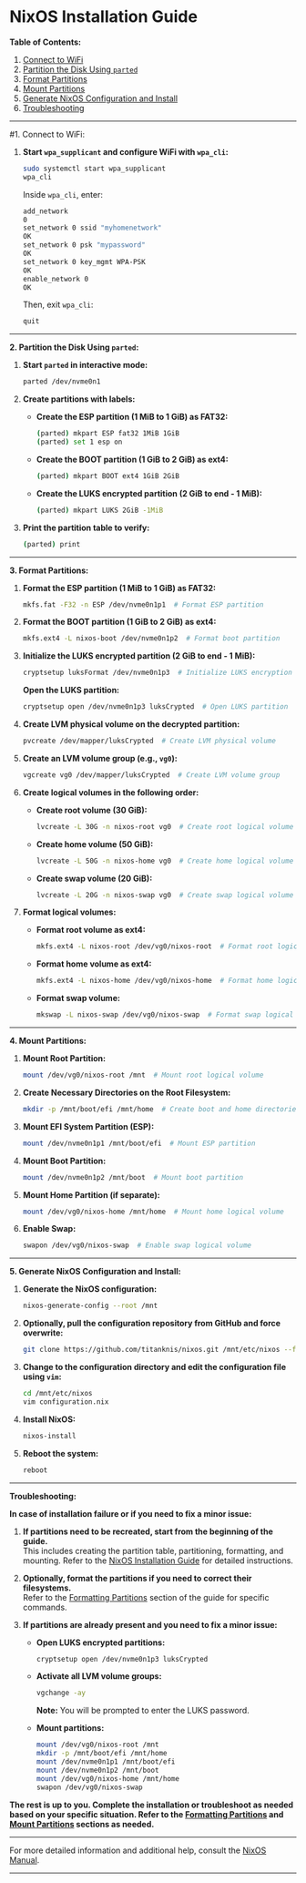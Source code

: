 # NixOS Installation Guide

**Table of Contents:**

1. [Connect to WiFi](#1-connect-to-wifi)
2. [Partition the Disk Using `parted`](#2-partition-the-disk-using-parted)
3. [Format Partitions](#3-format-partitions)
4. [Mount Partitions](#4-mount-partitions)
5. [Generate NixOS Configuration and Install](#5-generate-nixos-configuration-and-install)
6. [Troubleshooting](#troubleshooting)

---

#1. Connect to WiFi:

1. **Start `wpa_supplicant` and configure WiFi with `wpa_cli`:**
   ```sh
   sudo systemctl start wpa_supplicant
   wpa_cli
   ```

   Inside `wpa_cli`, enter:
   ```sh
   add_network
   0
   set_network 0 ssid "myhomenetwork"
   OK
   set_network 0 psk "mypassword"
   OK
   set_network 0 key_mgmt WPA-PSK
   OK
   enable_network 0
   OK
   ```

   Then, exit `wpa_cli`:
   ```sh
   quit
   ```

---

**2. Partition the Disk Using `parted`:**

1. **Start `parted` in interactive mode:**
   ```sh
   parted /dev/nvme0n1
   ```

2. **Create partitions with labels:**
   - **Create the ESP partition (1 MiB to 1 GiB) as FAT32:**
     ```sh
     (parted) mkpart ESP fat32 1MiB 1GiB
     (parted) set 1 esp on
     ```

   - **Create the BOOT partition (1 GiB to 2 GiB) as ext4:**
     ```sh
     (parted) mkpart BOOT ext4 1GiB 2GiB
     ```

   - **Create the LUKS encrypted partition (2 GiB to end - 1 MiB):**
     ```sh
     (parted) mkpart LUKS 2GiB -1MiB
     ```

3. **Print the partition table to verify:**
   ```sh
   (parted) print
   ```

---

**3. Format Partitions:**

1. **Format the ESP partition (1 MiB to 1 GiB) as FAT32:**
   ```sh
   mkfs.fat -F32 -n ESP /dev/nvme0n1p1  # Format ESP partition
   ```

2. **Format the BOOT partition (1 GiB to 2 GiB) as ext4:**
   ```sh
   mkfs.ext4 -L nixos-boot /dev/nvme0n1p2  # Format boot partition
   ```

3. **Initialize the LUKS encrypted partition (2 GiB to end - 1 MiB):**
   ```sh
   cryptsetup luksFormat /dev/nvme0n1p3  # Initialize LUKS encryption
   ```

   **Open the LUKS partition:**
   ```sh
   cryptsetup open /dev/nvme0n1p3 luksCrypted  # Open LUKS partition
   ```

4. **Create LVM physical volume on the decrypted partition:**
   ```sh
   pvcreate /dev/mapper/luksCrypted  # Create LVM physical volume
   ```

5. **Create an LVM volume group (e.g., `vg0`):**
   ```sh
   vgcreate vg0 /dev/mapper/luksCrypted  # Create LVM volume group
   ```

6. **Create logical volumes in the following order:**
   - **Create root volume (30 GiB):**
     ```sh
     lvcreate -L 30G -n nixos-root vg0  # Create root logical volume
     ```

   - **Create home volume (50 GiB):**
     ```sh
     lvcreate -L 50G -n nixos-home vg0  # Create home logical volume
     ```

   - **Create swap volume (20 GiB):**
     ```sh
     lvcreate -L 20G -n nixos-swap vg0  # Create swap logical volume
     ```

7. **Format logical volumes:**
   - **Format root volume as ext4:**
     ```sh
     mkfs.ext4 -L nixos-root /dev/vg0/nixos-root  # Format root logical volume
     ```

   - **Format home volume as ext4:**
     ```sh
     mkfs.ext4 -L nixos-home /dev/vg0/nixos-home  # Format home logical volume
     ```

   - **Format swap volume:**
     ```sh
     mkswap -L nixos-swap /dev/vg0/nixos-swap  # Format swap logical volume
     ```

---

**4. Mount Partitions:**

1. **Mount Root Partition:**
   ```sh
   mount /dev/vg0/nixos-root /mnt  # Mount root logical volume
   ```

2. **Create Necessary Directories on the Root Filesystem:**
   ```sh
   mkdir -p /mnt/boot/efi /mnt/home  # Create boot and home directories
   ```

3. **Mount EFI System Partition (ESP):**
   ```sh
   mount /dev/nvme0n1p1 /mnt/boot/efi  # Mount ESP partition
   ```

4. **Mount Boot Partition:**
   ```sh
   mount /dev/nvme0n1p2 /mnt/boot  # Mount boot partition
   ```

5. **Mount Home Partition (if separate):**
   ```sh
   mount /dev/vg0/nixos-home /mnt/home  # Mount home logical volume
   ```

6. **Enable Swap:**
   ```sh
   swapon /dev/vg0/nixos-swap  # Enable swap logical volume
   ```

---

**5. Generate NixOS Configuration and Install:**

1. **Generate the NixOS configuration:**
   ```sh
   nixos-generate-config --root /mnt
   ```

2. **Optionally, pull the configuration repository from GitHub and force overwrite:**
   ```sh
   git clone https://github.com/titanknis/nixos.git /mnt/etc/nixos --force
   ```

3. **Change to the configuration directory and edit the configuration file using `vim`:**
   ```sh
   cd /mnt/etc/nixos
   vim configuration.nix
   ```

4. **Install NixOS:**
   ```sh
   nixos-install
   ```

5. **Reboot the system:**
   ```sh
   reboot
   ```

---

**Troubleshooting:**

**In case of installation failure or if you need to fix a minor issue:**

1. **If partitions need to be recreated, start from the beginning of the guide.**  
   This includes creating the partition table, partitioning, formatting, and mounting. Refer to the [NixOS Installation Guide](#nixos-installation-guide) for detailed instructions.

2. **Optionally, format the partitions if you need to correct their filesystems.**  
   Refer to the [Formatting Partitions](#3-format-partitions) section of the guide for specific commands.

3. **If partitions are already present and you need to fix a minor issue:**

   - **Open LUKS encrypted partitions:**
     ```sh
     cryptsetup open /dev/nvme0n1p3 luksCrypted
     ```

   - **Activate all LVM volume groups:**
     ```sh
     vgchange -ay
     ```

     **Note:** You will be prompted to enter the LUKS password.

   - **Mount partitions:**
     ```sh
     mount /dev/vg0/nixos-root /mnt
     mkdir -p /mnt/boot/efi /mnt/home
     mount /dev/nvme0n1p1 /mnt/boot/efi
     mount /dev/nvme0n1p2 /mnt/boot
     mount /dev/vg0/nixos-home /mnt/home
     swapon /dev/vg0/nixos-swap
     ```

**The rest is up to you. Complete the installation or troubleshoot as needed based on your specific situation. Refer to the [Formatting Partitions](#3-format-partitions) and [Mount Partitions](#4-mount-partitions) sections as needed.**

---

For more detailed information and additional help, consult the [NixOS Manual](https://nixos.org/manual/nixos/stable/).

---
